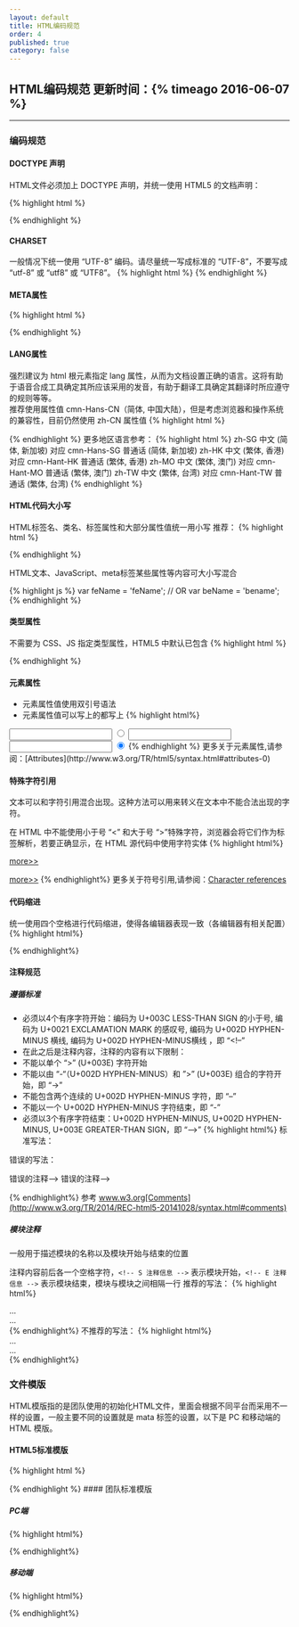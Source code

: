 ```yaml
---
layout: default
title: HTML编码规范
order: 4
published: true
category: false
---
```


## HTML编码规范 <span class="pull-right small">更新时间：{% timeago 2016-06-07 %}</span>
----------

### 编码规范

#### DOCTYPE 声明

HTML文件必须加上 DOCTYPE 声明，并统一使用 HTML5 的文档声明：

{% highlight html %}
<!DOCTYPE html>
{% endhighlight %}

#### CHARSET
一般情况下统一使用 “UTF-8” 编码。请尽量统一写成标准的 “UTF-8”，不要写成 “utf-8” 或 “utf8” 或 “UTF8”。
{% highlight html %}
<meta charset="UTF-8">
{% endhighlight %}

#### META属性
{% highlight html %}
<!-- 优先使用 IE 最新版本和 Chrome Frame -->
<meta http-equiv="X-UA-Compatible" content="IE=edge,chrome=1"/>
<!-- 识别厂商浏览器特殊meta -->
<meta name="renderer" content="webkit" />
{% endhighlight %}

#### LANG属性
强烈建议为 html 根元素指定 lang 属性，从而为文档设置正确的语言。这将有助于语音合成工具确定其所应该采用的发音，有助于翻译工具确定其翻译时所应遵守的规则等等。<br>
推荐使用属性值 cmn-Hans-CN（简体, 中国大陆），但是考虑浏览器和操作系统的兼容性，目前仍然使用 zh-CN 属性值
{% highlight html %}
<html lang="zh-CN">
  <!-- ... -->
</html>
{% endhighlight %}
更多地区语言参考：
{% highlight html %}
zh-SG 中文 (简体, 新加坡)   对应 cmn-Hans-SG 普通话 (简体, 新加坡)
zh-HK 中文 (繁体, 香港)     对应 cmn-Hant-HK 普通话 (繁体, 香港)
zh-MO 中文 (繁体, 澳门)     对应 cmn-Hant-MO 普通话 (繁体, 澳门)
zh-TW 中文 (繁体, 台湾)     对应 cmn-Hant-TW 普通话 (繁体, 台湾)
{% endhighlight %}

#### HTML代码大小写
HTML标签名、类名、标签属性和大部分属性值统一用小写
推荐：
{% highlight html %}
<!-- 推荐 -->
<div class="demo"></div>

<!-- 不推荐 -->
<div class="DEMO"></div>
<DIV CLASS="DEMO"></DIV>
{% endhighlight %}

HTML文本、JavaScript、meta标签某些属性等内容可大小写混合

{% highlight js %}
var feName = 'feName';
// OR
var beName = 'bename';
{% endhighlight %}

#### 类型属性
不需要为 CSS、JS 指定类型属性，HTML5 中默认已包含
{% highlight html %}
<!-- 推荐 -->
<link rel="stylesheet" href="" >
<script src=""></script>

<!-- 不推荐 -->
<link rel="stylesheet" type="text/css" href="" >
<script type="text/javascript" src="" ></script>
{% endhighlight %}

#### 元素属性
- 元素属性值使用双引号语法
- 元素属性值可以写上的都写上
{% highlight html%}
<!-- 推荐 -->
<input type="text">
<input type="radio" name="name" checked="checked" >

<!-- 不推荐 -->
<input type=text>
<input type='text'>
<input type='radio' name="name" checked >
{% endhighlight %}
更多关于元素属性,请参阅：[Attributes](http://www.w3.org/TR/html5/syntax.html#attributes-0)

#### 特殊字符引用
文本可以和字符引用混合出现。这种方法可以用来转义在文本中不能合法出现的字符。

在 HTML 中不能使用小于号 “<” 和大于号 “>”特殊字符，浏览器会将它们作为标签解析，若要正确显示，在 HTML 源代码中使用字符实体
{% highlight html%}
<!-- 推荐 -->
<a href="#">more&gt;&gt;</a>

<!-- 不推荐 -->
<a href="#">more>></a>
{% endhighlight%}
更多关于符号引用,请参阅：[Character references](http://www.w3.org/TR/html5/syntax.html#character-references)

#### 代码缩进
统一使用四个空格进行代码缩进，使得各编辑器表现一致（各编辑器有相关配置）
{% highlight html%}
<div class="hb-fed">
    <a href="#"></a>
</div>
{% endhighlight%}

#### 注释规范

##### 遵循标准
- 必须以4个有序字符开始：编码为 U+003C LESS-THAN SIGN 的小于号, 编码为 U+0021 EXCLAMATION MARK 的感叹号, 编码为 U+002D HYPHEN-MINUS 横线, 编码为 U+002D HYPHEN-MINUS横线 ，即 “<!–”
- 在此之后是注释内容，注释的内容有以下限制：
- 不能以单个 “>” (U+003E) 字符开始
- 不能以由 “-“（U+002D HYPHEN-MINUS）和 ”>” (U+003E) 组合的字符开始，即 “->”
- 不能包含两个连续的 U+002D HYPHEN-MINUS 字符，即 “–”
- 不能以一个 U+002D HYPHEN-MINUS 字符结束，即 “-”
- 必须以3个有序字符结束：U+002D HYPHEN-MINUS, U+002D HYPHEN-MINUS, U+003E GREATER-THAN SIGN，即 “–>”
{% highlight html%}
标准写法：
<!-- 注释信息 -->

错误的写法：
<!-->错误的注释-->

<!--->错误的注释-->

<!--错--误--的--注--释-->

<!--错 误 的 注 释--->

{% endhighlight%}
参考 www.w3.org[Comments](http://www.w3.org/TR/2014/REC-html5-20141028/syntax.html#comments)

##### 模块注释
一般用于描述模块的名称以及模块开始与结束的位置

注释内容前后各一个空格字符，`<!-- S 注释信息 -->` 表示模块开始，`<!-- E 注释信息 -->` 表示模块结束，模块与模块之间相隔一行
推荐的写法：
{% highlight html%}
<!-- S 注释信息 A -->
<div class="mod_a">
    ...
</div>
<!-- E 注释信息 A -->

<!-- S 注释信息 B -->
<div class="mod_b">
    ...
</div>
<!-- E 注释信息 B -->
{% endhighlight%}
不推荐的写法：
{% highlight html%}
<!-- S 注释信息 A -->
<div class="mod_a">
    ...
</div>
<!-- E 注释信息 A -->
<!-- S 注释信息 B -->
<div class="mod_b">
    ...
</div>
<!-- E 注释信息t B -->
{% endhighlight%}

### 文件模版
HTML模版指的是团队使用的初始化HTML文件，里面会根据不同平台而采用不一样的设置，一般主要不同的设置就是 mata 标签的设置，以下是 PC 和移动端的 HTML 模版。

#### HTML5标准模版

{% highlight html %}
<!DOCTYPE html>
<html lang="zh-CN">
<head>
<meta charset="UTF-8">
<title>HTML5标准模版</title>
</head>
<body>

</body>
</html>
{% endhighlight %}
#### 团队标准模版

##### PC端
{% highlight html%}
<!DOCTYPE html>
<html lang="zh-CN">
<head>
    <meta charset="UTF-8">
    <meta name="keywords" content="your keywords">
    <meta name="description" content="your description">
    <meta name="author" content="author,email address">
    <meta name="robots" content="index,follow">
    <meta http-equiv="X-UA-Compatible" content="IE=Edge,chrome=1">
    <meta name="viewport" content="width=device-width, initial-scale=1, user-scalable=no">
    <link rel="shortcut icon" href="/favicon.ico" type="image/x-icon">
    <title>团队标准模版</title>
    <link rel="dns-prefetch" href="">
    <link rel="stylesheet" href="http://[cdn]/xxx.css" >
</head>
<body>

</body>
</html>
{% endhighlight%}

##### 移动端
{% highlight html%}
<!DOCTYPE html>
<html lang="zh-CN">
<head>
    <meta charset="UTF-8">
    <meta name="viewport" content="width=device-width, initial-scale=1.0, maximum-scale=1.0, user-scalable=no, shrink-to-fit=no" >
    <meta name="format-detection" content="telephone=no" >
    <title>移动端HTML模版</title>
    <link rel="dns-prefetch" href="">
    <link rel="stylesheet" href="http://[cdn]/xxx.css" >
</head>
<body>

</body>
</html>
{% endhighlight%}
